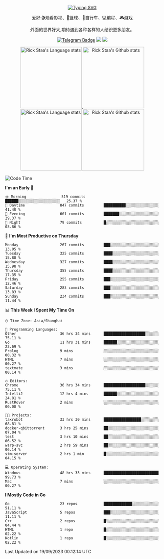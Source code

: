 <div align="center"> 

[![Typing SVG](https://readme-typing-svg.herokuapp.com?size=25&duration=2500&color=eeeeee&vCenter=true&width=200&height=40&lines=Hi+there+%F0%9F%91%8B%F0%9F%8F%BB;I'm+DanBai)](https://git.io/typing-svg)

爱好:🎬观看影视、🏀篮球、🚴自行车、💻编程、🎮游戏

外面的世界好大,期待遇到各种各样的人结识更多朋友。

[![Telegram Badge](https://img.shields.io/badge/-Telegram-blue?style=flat&logo=Telegram&logoColor=white)](https://t.me/danbai9420) 
[![](https://img.shields.io/badge/-Blog-brightgreen?style=flat&logo=Blogger&logoColor=white)](https://p00q.cn)
[![](https://img.shields.io/badge/-Email-red?style=flat&logo=Mail.Ru&logoColor=white)](mailto:danbai@88.com)
</div>

<!-- Light Mode -->
<div align="center"> 
<a href="https://github.com/anuraghazra/github-readme-stats#gh-light-mode-only">
<img height=200 src="https://github-readme-stats.vercel.app/api/top-langs/?username=danbai225&layout=compact&langs_count=10&hide_border=1&role=OWNER,COLLABORATOR#gh-light-mode-only" alt="Rick Staa's Language stats" />
</a>
<a href="https://github.com/anuraghazra/github-readme-stats#gh-light-mode-only">
<img height=200 src="https://github-readme-stats.vercel.app/api?username=danbai225&show_icons=true&count_private=true&line_height=28&hide_border=1&include_all_commits=true&card_width=450&role=OWNER,COLLABORATOR&exclude_repo=github-readme-stats#gh-light-mode-only" alt="Rick Staa's Github stats" />
</a>
</div>

<!-- Dark Mode -->
<div align="center"> 
<a href="https://github.com/anuraghazra/github-readme-stats#gh-dark-mode-only">
<img height=200 src="https://github-readme-stats.vercel.app/api/top-langs/?username=danbai225&layout=compact&langs_count=10&hide_border=1&role=OWNER,COLLABORATOR&theme=github_dark#gh-dark-mode-only" alt="Rick Staa's Language stats" />
</a>
<a href="https://github.com/anuraghazra/github-readme-stats#gh-dark-mode-only">
<img height=200 src="https://github-readme-stats.vercel.app/api?username=danbai225&show_icons=true&count_private=true&line_height=28&hide_border=1&include_all_commits=true&card_width=450&role=OWNER,COLLABORATOR&exclude_repo=github-readme-stats&theme=github_dark#gh-dark-mode-only" alt="Rick Staa's Github stats" />
</a>
</div>

<!--START_SECTION:waka-->
![Code Time](http://img.shields.io/badge/Code%20Time-1%2C129%20hrs%2014%20mins-blue)

**I'm an Early 🐤** 

```text
🌞 Morning                519 commits         ██████░░░░░░░░░░░░░░░░░░░   25.37 % 
🌆 Daytime                847 commits         ██████████░░░░░░░░░░░░░░░   41.40 % 
🌃 Evening                601 commits         ███████░░░░░░░░░░░░░░░░░░   29.37 % 
🌙 Night                  79 commits          █░░░░░░░░░░░░░░░░░░░░░░░░   03.86 % 
```
📅 **I'm Most Productive on Thursday** 

```text
Monday                   267 commits         ███░░░░░░░░░░░░░░░░░░░░░░   13.05 % 
Tuesday                  325 commits         ████░░░░░░░░░░░░░░░░░░░░░   15.88 % 
Wednesday                327 commits         ████░░░░░░░░░░░░░░░░░░░░░   15.98 % 
Thursday                 355 commits         ████░░░░░░░░░░░░░░░░░░░░░   17.35 % 
Friday                   255 commits         ███░░░░░░░░░░░░░░░░░░░░░░   12.46 % 
Saturday                 283 commits         ███░░░░░░░░░░░░░░░░░░░░░░   13.83 % 
Sunday                   234 commits         ███░░░░░░░░░░░░░░░░░░░░░░   11.44 % 
```


📊 **This Week I Spent My Time On** 

```text
🕑︎ Time Zone: Asia/Shanghai

💬 Programming Languages: 
Other                    36 hrs 34 mins      ███████████████████░░░░░░   75.11 % 
Go                       11 hrs 31 mins      ██████░░░░░░░░░░░░░░░░░░░   23.69 % 
Prolog                   9 mins              ░░░░░░░░░░░░░░░░░░░░░░░░░   00.32 % 
HTML                     7 mins              ░░░░░░░░░░░░░░░░░░░░░░░░░   00.27 % 
textmate                 3 mins              ░░░░░░░░░░░░░░░░░░░░░░░░░   00.14 % 

🔥 Editors: 
Chrome                   36 hrs 34 mins      ███████████████████░░░░░░   75.11 % 
IntelliJ                 12 hrs 4 mins       ██████░░░░░░░░░░░░░░░░░░░   24.81 % 
RustRover                2 mins              ░░░░░░░░░░░░░░░░░░░░░░░░░   00.08 % 

🐱‍💻 Projects: 
taxrobot                 33 hrs 30 mins      █████████████████░░░░░░░░   68.81 % 
docker-qbittorrent       3 hrs 25 mins       ██░░░░░░░░░░░░░░░░░░░░░░░   07.04 % 
test                     3 hrs 10 mins       ██░░░░░░░░░░░░░░░░░░░░░░░   06.52 % 
warp-svc                 2 hrs 59 mins       ██░░░░░░░░░░░░░░░░░░░░░░░   06.14 % 
stm-server               2 hrs 1 min         █░░░░░░░░░░░░░░░░░░░░░░░░   04.15 % 

💻 Operating System: 
Windows                  48 hrs 33 mins      █████████████████████████   99.73 % 
Mac                      7 mins              ░░░░░░░░░░░░░░░░░░░░░░░░░   00.27 % 
```

**I Mostly Code in Go** 

```text
Go                       23 repos            █████████████░░░░░░░░░░░░   51.11 % 
JavaScript               5 repos             ███░░░░░░░░░░░░░░░░░░░░░░   11.11 % 
C++                      2 repos             █░░░░░░░░░░░░░░░░░░░░░░░░   04.44 % 
HTML                     1 repo              █░░░░░░░░░░░░░░░░░░░░░░░░   02.22 % 
Kotlin                   1 repo              █░░░░░░░░░░░░░░░░░░░░░░░░   02.22 % 
```




 Last Updated on 19/09/2023 00:12:14 UTC
<!--END_SECTION:waka-->
